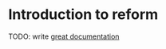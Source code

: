 # Introduction to reform

TODO: write [great documentation](http://jacobian.org/writing/great-documentation/what-to-write/)
